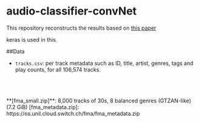 # audio-classifier-convNet

This repository reconstructs the results based on [this paper](https://arxiv.org/pdf/1608.04363.pdf)

keras is used in this 






##Data

* `tracks.csv`: per track metadata such as ID, title, artist, genres, tags and
  play counts, for all 106,574 tracks.
</br>
</br>
</br>
**[fma_small.zip]**: 8,000 tracks of 30s, 8 balanced genres (GTZAN-like) (7.2 GiB)
[fma_metadata.zip]: https://os.unil.cloud.switch.ch/fma/fma_metadata.zip
